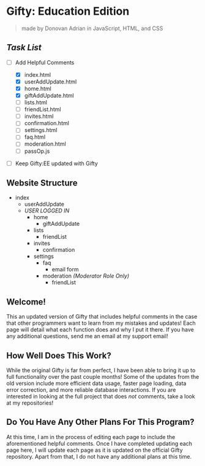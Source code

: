 # Gifty: Education Edition
> made by Donovan Adrian in JavaScript, HTML, and CSS


## ***Task List***
- [ ] Add Helpful Comments
  - [x] index.html
  - [x] userAddUpdate.html
  - [x] home.html 
  - [x] giftAddUpdate.html
  - [ ] lists.html
  - [ ] friendList.html
  - [ ] invites.html
  - [ ] confirmation.html
  - [ ] settings.html 
  - [ ] faq.html
  - [ ] moderation.html
  - [ ] passOp.js
- [ ] Keep Gifty:EE updated with Gifty


## Website Structure
- index
  - userAddUpdate
  - *USER LOGGED IN*
    - home
      - giftAddUpdate
    - lists
      - friendList
    - invites
      - confirmation
    - settings
      - faq
        - email form
      - moderation *\(Moderator Role Only)*
        - friendList


## Welcome!
This an updated version of Gifty that includes helpful 
comments in the case that other programmers want to 
learn from my mistakes and updates! Each page will detail 
what each function does and why I put it there. If you have 
any additional questions, send me an email at my support 
email!


## How Well Does This Work?
While the original Gifty is far from perfect, I have been 
able to bring it up to full functionality over the past 
couple months! Some of the updates from the old version 
include more efficient data usage, faster page loading, 
data error correction, and more reliable database 
interactions. If you are interested in looking at the full 
project that does *not* comments, take a look at my 
repositories!


## Do You Have Any Other Plans For This Program?
At this time, I am in the process of editing each page to 
include the aforementioned helpful comments. Once I have 
completed updating each page here, I will update each page 
as it is updated on the official Gifty repository. Apart from 
that, I do not have any additional plans at this time.